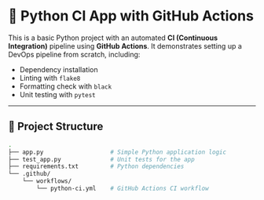 # 🐍 Python CI App with GitHub Actions

This is a basic Python project with an automated **CI (Continuous Integration)** pipeline using **GitHub Actions**. It demonstrates setting up a DevOps pipeline from scratch, including:

- Dependency installation
- Linting with `flake8`
- Formatting check with `black`
- Unit testing with `pytest`

---

## 📁 Project Structure

```bash
.
├── app.py                   # Simple Python application logic
├── test_app.py              # Unit tests for the app
├── requirements.txt         # Python dependencies
└── .github/
    └── workflows/
        └── python-ci.yml    # GitHub Actions CI workflow
